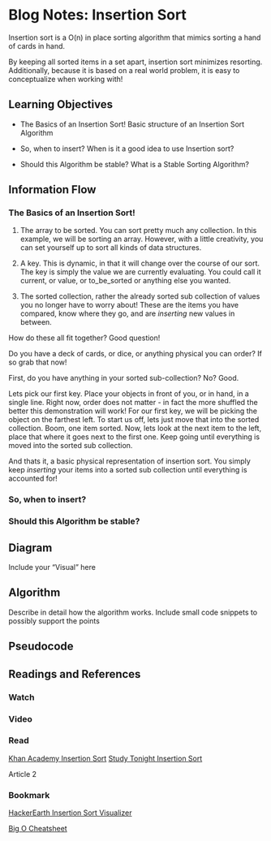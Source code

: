 # Blog Notes: Insertion Sort

Insertion sort is a O(n) in place sorting algorithm that mimics sorting a hand of cards in hand.

By keeping all sorted items in a set apart, insertion sort minimizes resorting. Additionally, because it is based on a real world problem, it is easy to conceptualize when working with!

## Learning Objectives

- The Basics of an Insertion Sort! Basic structure of an Insertion Sort Algorithm

- So, when to insert? When is it a good idea to use Insertion sort?

- Should this Algorithm be stable? What is a Stable Sorting Algorithm?

## Information Flow

### The Basics of an Insertion Sort!

1. The array to be sorted. You can sort pretty much any collection. In this example, we will be sorting an array. However, with a little creativity, you can set yourself up to sort all kinds of data structures.

2. A key. This is dynamic, in that it will change over the course of our sort. The key is simply the value we are currently evaluating. You could call it current, or value, or to_be_sorted or anything else you wanted.

3. The sorted collection, rather the already sorted sub collection of values you no longer have to worry about! These are the items you have compared, know where they go, and are _inserting_ new values in between.

How do these all fit together? Good question! 

Do you have a deck of cards, or dice, or anything physical you can order? If so grab that now! 

First, do you have anything in your sorted sub-collection? No? Good. 

Lets pick our first key. Place your objects in front of you, or in hand, in a single line. Right now, order does not matter - in fact the more shuffled the better this demonstration will work! For our first key, we will be picking the object on the farthest left. To start us off, lets just move that into the sorted collection. Boom, one item sorted. Now, lets look at the next item to the left, place that where it goes next to the first one. Keep going until everything is moved into the sorted sub collection.

And thats it, a basic physical representation of insertion sort. You simply keep _inserting_ your items into a sorted sub collection until everything is accounted for!

### So, when to insert?



### Should this Algorithm be stable?

## Diagram

Include your “Visual” here

## Algorithm

Describe in detail how the algorithm works. Include small code snippets to possibly support the points

## Pseudocode

## Readings and References

### Watch

### Video

### Read

[Khan Academy Insertion Sort](https://www.khanacademy.org/computing/computer-science/algorithms/insertion-sort/a/insertion-sort)
[Study Tonight Insertion Sort](https://www.studytonight.com/data-structures/insertion-sorting)

Article 2
### Bookmark

[HackerEarth Insertion Sort Visualizer](https://www.hackerearth.com/practice/algorithms/sorting/insertion-sort/visualize/)

[Big O Cheatsheet](https://www.bigocheatsheet.com/)
